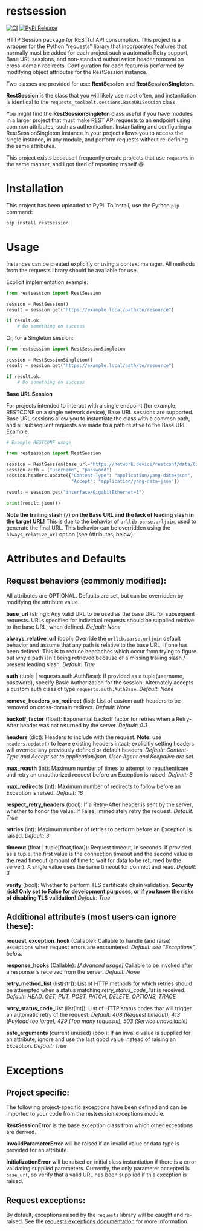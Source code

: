 # restsession

[![CI](https://github.com/palmersample/restsession/actions/workflows/ci.yml/badge.svg)](https://github.com/palmersample/restsession/actions/workflows/ci.yml) [![PyPi Release](https://github.com/palmersample/restsession/actions/workflows/release.yml/badge.svg)](https://github.com/palmersample/restsession/actions/workflows/release.yml)


HTTP Session package for RESTful API consumption. This project is a wrapper for the Python "requests" library that incorporates features that normally must be added for each project such a automatic Retry support, Base URL sessions, and non-standard authorization header removal on cross-domain redirects. Configuration for each feature is performed by modifying object attributes for the RestSession instance.

Two classes are provided for use: **RestSession** and **RestSessionSingleton**.

**RestSession** is the class that you will likely use most often, and instantiation is identical to the `requests_toolbelt.sessions.BaseURLSession` class.

You might find the **RestSessionSingleton** class useful if you have modules in a larger project that must make REST API requests to an endpoint using common attributes, such as authentication. Instantiating and configuring a RestSessionSingleton instance in your project allows you to access the single instance, in any module, and perform requests without re-defining the same attributes.  

This project exists because I frequently create projects that use `requests` in the same manner, and I got tired of repeating myself :smiley:

# Installation

This project has been uploaded to PyPi. To install, use the Python `pip` command:

`pip install restsession`

# Usage

Instances can be created explicitly or using a context manager. All methods from the requests library should be available for use.

Explicit implementation example:

```python
from restsession import RestSession

session = RestSession()
result = session.get("https://example.local/path/to/resource")

if result.ok:
    # Do something on success
```

Or, for a Singleton session:

```python
from restsession import RestSessionSingleton

session = RestSessionSingleton()
result = session.get("https://example.local/path/to/resource")

if result.ok:
    # Do something on success
```

**Base URL Session**

For projects intended to interact with a single endpoint (for example, RESTCONF on a single network device), Base URL sessions are supported. Base URL sessions allow you to instantiate the class with a common path, and all subsequent requests are made to a path relative to the Base URL. Example:

```python
# Example RESTCONF usage

from restsession import RestSession

session = RestSession(base_url="https://network.device/restconf/data/Cisco-IOS-XE-native:native/")
session.auth = ("username", "password")
session.headers.update({"Content-Type": "application/yang-data+json",
                        "Accept": "application/yang-data+json"})

result = session.get("interface/GigabitEthernet=1")

print(result.json())
```

**Note the trailing slash (`/`) on the Base URL and the lack of leading slash in the target URL!** This is due to the behavior of `urllib.parse.urljoin`, used to generate the final URL. This behavior can be overridden using the `always_relative_url` option (see Attributes, below).

# Attributes and Defaults

## Request behaviors (commonly modified):

All attributes are OPTIONAL. Defaults are set, but can be overridden by modifying the attribute value.

**base_url** (string): Any valid URL to be used as the base URL for subsequent requests. URLs specified for individual requests should be supplied relative to the base URL, when defined. *Default: None*

**always_relative_url** (bool): Override the `urllib.parse.urljoin` default behavior and assume that any path is relative to the base URL, if one has been defined. This is to reduce headaches which occur from trying to figure out why a path isn't being retrieved because of a missing trailing slash / present leading slash. *Default: True* 

**auth** (tuple | requests.auth.AuthBase): If provided as a tuple(username, password), specify Basic Authorization for the session. Alternately accepts a custom auth class of type `requests.auth.AuthBase`. *Default: None* 

**remove_headers_on_redirect** (list): List of custom auth headers to be removed on cross-domain redirect. *Default: None*

**backoff_factor** (float): Exponential backoff factor for retries when a Retry-After header was not returned by the server. *Default: 0.3* 

**headers** (dict): Headers to include with the request. **Note**: use `headers.update()` to leave existing headers intact; explicitly setting headers will override any previously defined or default headers. *Default: Content-Type and Accept set to application/json. User-Agent and Keepalive are set.*

**max_reauth** (int): Maximum number of times to attempt to reauthenticate and retry an unauthorized request before an Exception is raised. *Default: 3*

**max_redirects** (int): Maximum number of redirects to follow before an Exception is raised. *Default: 16*

**respect_retry_headers** (bool): If a Retry-After header is sent by the server, whether to honor the value. If False, immediately retry the request. *Default: True*

**retries** (int): Maximum number of retries to perform before an Exception is raised. *Default: 3*

**timeout** (float | tuple\[float,float\]): Request timeout, in seconds. If provided as a tuple, the first value is the connection timeout and the second value is the read timeout (amount of time to wait for data to be returned by the server). A single value uses the same timeout for connect and read. *Default: 3*

**verify** (bool): Whether to perform TLS certificate chain validation. **Security risk! Only set to False for development purposes, or if you know the risks of disabling TLS validation!** *Default: True*

## Additional attributes (most users can ignore these):

**request_exception_hook** (Callable): Callable to handle (and raise) exceptions when request errors are encountered. *Default: see "Exceptions", below.*

**response_hooks** (Callable): *\[Advanced usage\]* Callable to be invoked after a response is received from the server. *Default: None*

**retry_method_list** (list\[str\]): List of HTTP methods for which retries should be attempted when a status matching *retry_status_code_list* is received. *Default: HEAD, GET, PUT, POST, PATCH, DELETE, OPTIONS, TRACE*

**retry_status_code_list** (list\[int\]): List of HTTP status codes that will trigger an automatic retry of the request. *Default: 408 (Request timeout), 413 (Payload too large), 429 (Too many requests), 503 (Service unavailable)*

**safe_arguments** (current unused) (bool): If an invalid value is supplied for an attribute, ignore and use the last good value instead of raising an Exception. *Default: True*

# Exceptions

## Project specific:

The following project-specific exceptions have been defined and can be imported to your code from the restsession.exceptions module:

**RestSessionError** is the base exception class from which other exceptions are derived.

**InvalidParameterError** will be raised if an invalid value or data type is provided for an attribute.

**InitializationError** will be raised on initial class instantiation if there is a error validating supplied parameters. Currently, the only parameter accepted is `base_url`, so verify that a valid URL has been supplied if this exception is raised.

## Request exceptions:

By default, exceptions raised by the `requests` library will be caught and re-raised. See the [requests.exceptions documentation](https://requests.readthedocs.io/en/latest/_modules/requests/exceptions/) for more information. 
